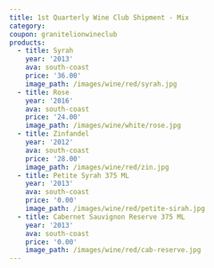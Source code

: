```yaml
---
title: 1st Quarterly Wine Club Shipment - Mix
category:
coupon: granitelionwineclub
products:
  - title: Syrah
    year: '2013'
    ava: south-coast
    price: '36.00'
    image_path: /images/wine/red/syrah.jpg
  - title: Rose
    year: '2016'
    ava: south-coast
    price: '24.00'
    image_path: /images/wine/white/rose.jpg
  - title: Zinfandel
    year: '2012'
    ava: south-coast
    price: '28.00'
    image_path: /images/wine/red/zin.jpg
  - title: Petite Syrah 375 ML
    year: '2013'
    ava: south-coast
    price: '0.00'
    image_path: /images/wine/red/petite-sirah.jpg
  - title: Cabernet Sauvignon Reserve 375 ML
    year: '2013'
    ava: south-coast
    price: '0.00'
    image_path: /images/wine/red/cab-reserve.jpg
---
```



